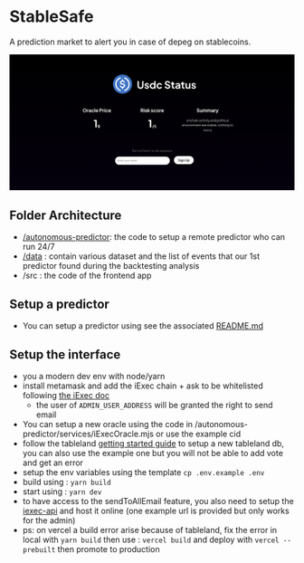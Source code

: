 # StableSafe

A prediction market to alert you in case of depeg on stablecoins.

![hero](./image.png)

## Folder Architecture

- [/autonomous-predictor](./autonomous-predictor/): the code to setup a remote predictor who can run 24/7 
- [/data](./data/) : contain various dataset and the list of events that our 1st predictor found during the backtesting analysis
- /src : the code of the frontend app

## Setup a predictor

- You can setup a predictor using see the associated [README.md](./autonomous-predictor/README.md)

## Setup the interface

- you a modern dev env with node/yarn
- install metamask and add the iExec chain + ask to be whitelisted following [the iExec doc](https://tools.docs.iex.ec/)
  - the user of `ADMIN_USER_ADDRESS` will be granted the right to send email
- You can setup a new oracle using the code in /autonomous-predictor/services/iExecOracle.mjs or use the example cid
- follow the tableland [getting started guide](https://docs.tableland.xyz/fundamentals) to setup a new tableland db, you can also use the example one but you will not be able to add vote and get an error
- setup the env variables using the template `cp .env.example .env`
- build using : `yarn build`
- start using : `yarn dev`
- to have access to the sendToAllEmail feature, you also need to setup the [iexec-api](./iexec-api/) and host it online (one example url is provided but only works for the admin)
- ps: on vercel a build error arise because of tableland, fix the error in local with `yarn build` then use : `vercel build` and deploy with `vercel --prebuilt` then promote to production
